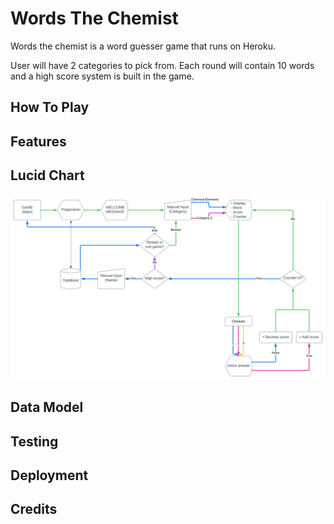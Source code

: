 # Words The Chemist
Words the chemist is a word guesser game that runs on Heroku.

User will have 2 categories to pick from. Each round will contain 10 words and a high score system is built in the game.


## How To Play

## Features


## Lucid Chart
![Lucid](docs/python_Word_game.svg)

## Data Model

## Testing

## Deployment

## Credits